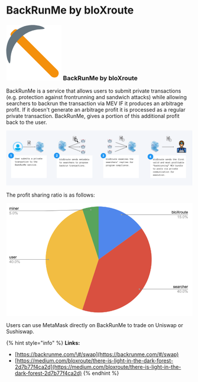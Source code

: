 # BackRunMe by bloXroute

### ![](../../.gitbook/assets/image%20%2810%29.png) BackRunMe by bloXroute <a id="backrunme-by-bloxroute"></a>

BackRunMe is a service that allows users to submit private transactions \(e.g. protection against frontrunning and sandwich attacks\) while allowing searchers to backrun the transaction via MEV IF it produces an arbitrage profit. If it doesn't generate an arbitrage profit it is processed as a regular private transaction. BackRunMe, gives a portion of this additional profit back to the user.

![How BackRunMe works.](../../.gitbook/assets/image%20%288%29.png)

The profit sharing ratio is as follows:

![50% to miners, 25% to users, 20%to searchers and 5% to bloXroute.](../../.gitbook/assets/image%20%289%29.png)

Users can use MetaMask directly on BackRunMe to trade on Uniswap or Sushiswap.

{% hint style="info" %}
**Links:**

* [https://backrunme.com/\#/swap](https://backrunme.com/#/swap)
* [https://medium.com/bloxroute/there-is-light-in-the-dark-forest-2d7b77f4ca2d](https://medium.com/bloxroute/there-is-light-in-the-dark-forest-2d7b77f4ca2d)
{% endhint %}

